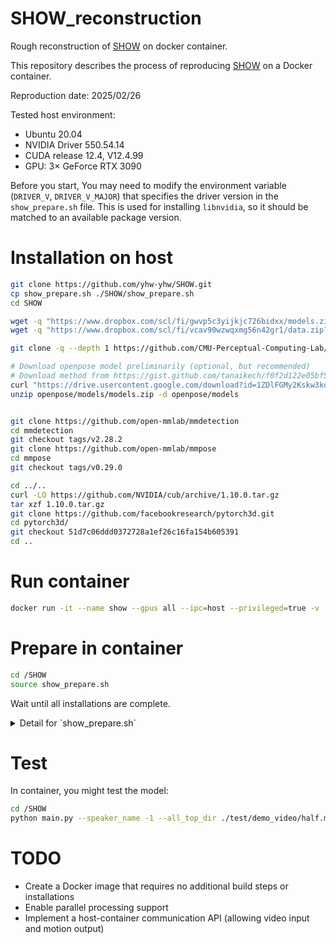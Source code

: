 # SHOW_reconstruction
Rough reconstruction of [SHOW](https://github.com/yhw-yhw/SHOW) on docker container.

This repository describes the process of reproducing [SHOW](https://github.com/yhw-yhw/SHOW) on a Docker container.  

Reproduction date: 2025/02/26  

Tested host environment:  
- Ubuntu 20.04  
- NVIDIA Driver 550.54.14  
- CUDA release 12.4, V12.4.99  
- GPU: 3× GeForce RTX 3090

Before you start, You may need to modify the environment variable (`DRIVER_V`, `DRIVER_V_MAJOR`) that specifies the driver version in the `show_prepare.sh` file.
This is used for installing `libnvidia`, so it should be matched to an available package version.


# Installation on host
```bash
git clone https://github.com/yhw-yhw/SHOW.git
cp show_prepare.sh ./SHOW/show_prepare.sh
cd SHOW

wget -q "https://www.dropbox.com/scl/fi/gwvp5c3yijkjc726bidxx/models.zip?rlkey=2p4m788qpi04oye3kur2pxszx&st=dchhjclv&dl=0" -O models.zip && unzip -qq models.zip
wget -q "https://www.dropbox.com/scl/fi/vcav90wzwqxmg56n42gr1/data.zip?rlkey=5oetna909azec027v42ogx42q&st=e5mnsldy&dl=0" -O data.zip && unzip -qq data.zip

git clone -q --depth 1 https://github.com/CMU-Perceptual-Computing-Lab/openpose.git

# Download openpose model preliminarily (optional, but recommended)
# Download method from https://gist.github.com/tanaikech/f0f2d122e05bf5f971611258c22c110f
curl "https://drive.usercontent.google.com/download?id=1ZDlFGMy2Kskw3kopkbwQiUj5LG1wvE1J&confirm=t" -o openpose/models/models.zip
unzip openpose/models/models.zip -d openpose/models


git clone https://github.com/open-mmlab/mmdetection
cd mmdetection
git checkout tags/v2.28.2
git clone https://github.com/open-mmlab/mmpose
cd mmpose
git checkout tags/v0.29.0

cd ../..
curl -LO https://github.com/NVIDIA/cub/archive/1.10.0.tar.gz
tar xzf 1.10.0.tar.gz
git clone https://github.com/facebookresearch/pytorch3d.git
cd pytorch3d/
git checkout 51d7c06ddd0372728a1ef26c16fa154b605391
cd ..
```

# Run container
```bash
docker run -it --name show --gpus all --ipc=host --privileged=true -v .:/SHOW nvidia/cuda:11.6.1-cudnn8-devel-ubuntu20.04
```

# Prepare in container

```bash
cd /SHOW
source show_prepare.sh
```
Wait until all installations are complete.
<details>
<summary>Detail for `show_prepare.sh`</summary>

## Base setting

```bash
export TZ=Asia/Seoul
export DRIVER_V=550.54.14
export DRIVER_V_MAJOR=550


ln -snf /usr/share/zoneinfo/$TZ /etc/localtime && echo $TZ > /etc/timezone

apt-get update && \
    apt-get install -y \
    curl \
    git \
    unzip \
    wget \
    vim \
    libatlas-base-dev \
    libprotobuf-dev \
    libleveldb-dev \
    libsnappy-dev \
    libhdf5-serial-dev \
    protobuf-compiler \
    libgflags-dev \
    libgoogle-glog-dev \
    liblmdb-dev \
    opencl-headers \
    ocl-icd-opencl-dev \
    libviennacl-dev \
    libopencv-dev \
    libboost-all-dev

apt-get install -y libnvidia-common-$DRIVER_V_MAJOR=$DRIVER_V* \
    libnvidia-compute-$DRIVER_V_MAJOR=$DRIVER_V* \
    libnvidia-gl-$DRIVER_V_MAJOR=$DRIVER_V*

rm -rf /var/lib/apt/lists/*
```

## Install CMake
```bash
wget -q https://cmake.org/files/v3.13/cmake-3.13.0-Linux-x86_64.tar.gz && \
    tar -xzf cmake-3.13.0-Linux-x86_64.tar.gz --strip-components=1 -C /usr/local && \
    rm cmake-3.13.0-Linux-x86_64.tar.gz
```

## Install Openpose

```bash
# prevent 'dubious ownership' fatal error
git config --global --add safe.directory /SHOW/openpose
git config --global --add safe.directory /SHOW/openpose/3rdparty/caffe
git config --global --add safe.directory /SHOW/openpose/3rdparty/pybind11


cd /SHOW/openpose && rm -rf build || true && mkdir build && cd build && cmake .. && make -j`nproc`
```

## Install Conda

```bash
wget https://repo.anaconda.com/miniconda/Miniconda3-latest-Linux-x86_64.sh -O ~/miniconda.sh && \
     bash ~/miniconda.sh -bfp /miniconda3 && \
     rm ~/miniconda.sh && \
     eval "$(/miniconda3/bin/conda shell.bash hook)"
     
conda install -y python=3.9
```

## Installation via pip and conda

```bash
cd /SHOW
conda install -y pytorch==1.13.1 torchvision==0.14.1 torchaudio==0.13.1 pytorch-cuda=11.6 -c pytorch -c nvidia

pip install -q --force-reinstall "cython<3.0.0"

pip install -q absl-py \
    albumentations \
    boto3 \
    cachetools \
    chumpy \
    configargparse \
    cython \
    easydict \
    einops \
    face-alignment==1.3.2 \
    facenet_pytorch==2.4.1 \
    filterpy \
    flatbuffers \
    fvcore \
    google-auth \
    google-auth-oauthlib \
    grpcio \
    h5py \
    human_body_prior \
    importlib-metadata \
    insightface \
    joblib \
    json_tricks \
    kornia \
    loguru \
    markdown \
    matplotlib \
    mediapipe \
    ninja \
    numba \
    numpy==1.23.1 \
    oauthlib \
    onnx \
    onnxruntime \
    opencv-python \
    opencv-python-headless \
    pandas \
    Pillow \
    plyfile \
    prettytable \
    protobuf \
    pyasn1 \
    pyasn1-modules \
    pycocotools \
    pynvml \
    pyrender \
    PyYAML==5.1.1 \
    qudida \
    requests \
    requests-oauthlib \
    rsa \
    scikit-image \
    scikit-learn \
    scipy \
    smplx \
    tensorboard \
    tensorboard-data-server \
    tensorboard-plugin-wit \
    tensorboardx \
    tensor-sensor \
    threadpoolctl \
    torchgeometry \
    tqdm \
    trimesh \
    tyro \
    wandb \
    wcwidth \
    werkzeug \
    yacs \
    yt-dlp \
    zipp

conda install -y ffmpeg=*=gpl* -c conda-forge
	
pip uninstall -y xtcocotools && pip install -q xtcocotools --no-binary xtcocotools

# prevent to downgrade torch
pip install -q --no-deps openpifpaf==0.13.8 pysparkling==0.6.2, python-json-logger

export CUDA_HOME=/usr/local/cuda
export PATH=$CUDA_HOME/bin:$PATH
export CPATH=$CUDA_HOME/include:$CPATH
export LIBRARY_PATH=$CUDA_HOME/lib64:$LIBRARY_PATH
export LD_LIBRARY_PATH=$CUDA_HOME/lib64:$LD_LIBRARY_PATH
export CUB_HOME=/SHOW/cub-1.10.0/cub
```

## Install MMPose

```bash
# MMPose install
cd /SHOW
pip install openmim
mim install mmcv-full==1.7.0
cd mmdetection
python setup.py install
cd mmpose
export mmpose_root=$PWD
mim install -r requirements.txt
mim install -e .

# revert numpy version
pip install -q numpy==1.23.1 

mkdir -p ~/.insightface/models
cd ~/.insightface/models
wget https://keeper.mpdl.mpg.de/f/2d58b7fed5a74cb5be83/?dl=1 -O antelopev2.zip
wget https://keeper.mpdl.mpg.de/f/8faabd353cfc457fa5c5/?dl=1 -O buffalo_l.zip
mkdir -p antelopev2 && cd antelopev2 && unzip -o ../antelopev2.zip;
cd .. && mkdir -p buffalo_l && cd buffalo_l && unzip -o ../buffalo_l.zip
```

## Install Pytorch3d

```bash
cd /SHOW
cd pytorch3d/
pip install -e .
```

## Resolve path mismatch issue
```bash
# directory path problem 
cd /SHOW
ln -s $PWD/models ../models
ln -s $PWD/data ../data
ln -s $PWD/models/pymaf_data $PWD/modules/PyMAF/data
#ln -s $PWD/speech2gesture_dataset ../speech2gesture_dataset
mkdir /content
ln -s $PWD/openpose /content/openpose
ln -s $PWD/mmdetection /content/mmdetection
ln -s $PWD/mmdetection/mmpose /content/mmpose
```

## Fix torchgeometry bug

```bash
rm /miniconda3/lib/python3.9/site-packages/torchgeometry/core/conversions.py
cp /SHOW/conversions.py /miniconda3/lib/python3.9/site-packages/torchgeometry/core/conversions.py
```


</details>

# Test
In container, you might test the model:

```bash
cd /SHOW
python main.py --speaker_name -1 --all_top_dir ./test/demo_video/half.mp4
```




# TODO  
- Create a Docker image that requires no additional build steps or installations  
- Enable parallel processing support  
- Implement a host-container communication API (allowing video input and motion output)  
